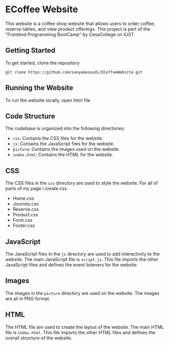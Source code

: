 # ECoffee Website

This website is a coffee shop website that allows users to order coffee, reserve tables, and view product offerings.
This project is part of the "Frontend Programming BootCamp" by CesaCollege on IUST.

## Getting Started

To get started, clone the repository 

```
git clone https://github.com/sanyamasoudi/ECoffeeWebsite.git
```

## Running the Website

To run the website locally, open html file

## Code Structure

The codebase is organized into the following directories:

* `css`: Contains the CSS files for the website.
* `js`: Contains the JavaScript files for the website.
* `picture`: Contains the images used on the website.
* `index.html`: Contains the HTML for the website.

## CSS

The CSS files in the `css` directory are used to style the website. For all of parts of my page i create css.

- Home.css
- Journey.css
- Reserve.css
- Product.css
- Form.css
- Footer.css

## JavaScript

The JavaScript files in the `js` directory are used to add interactivity to the website. The main JavaScript file is `script.js`. This file imports the other JavaScript files and defines the event listeners for the website.

## Images

The images in the `picture` directory are used on the website. The images are all in PNG format.

## HTML

The HTML file are used to create the layout of the website. The main HTML file is `index.html`. This file imports the other HTML files and defines the overall structure of the website.




